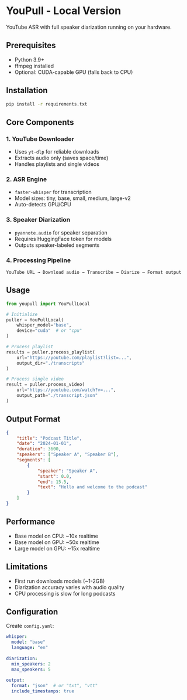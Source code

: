 # YouPull - Local Version

YouTube ASR with full speaker diarization running on your hardware.

## Prerequisites

- Python 3.9+
- ffmpeg installed
- Optional: CUDA-capable GPU (falls back to CPU)

## Installation

```bash
pip install -r requirements.txt
```

## Core Components

### 1. YouTube Downloader
- Uses `yt-dlp` for reliable downloads
- Extracts audio only (saves space/time)
- Handles playlists and single videos

### 2. ASR Engine
- `faster-whisper` for transcription
- Model sizes: tiny, base, small, medium, large-v2
- Auto-detects GPU/CPU

### 3. Speaker Diarization
- `pyannote.audio` for speaker separation
- Requires HuggingFace token for models
- Outputs speaker-labeled segments

### 4. Processing Pipeline
```
YouTube URL → Download audio → Transcribe → Diarize → Format output
```

## Usage

```python
from youpull import YouPullLocal

# Initialize
puller = YouPullLocal(
    whisper_model="base",
    device="cuda"  # or "cpu"
)

# Process playlist
results = puller.process_playlist(
    url="https://youtube.com/playlist?list=...",
    output_dir="./transcripts"
)

# Process single video
result = puller.process_video(
    url="https://youtube.com/watch?v=...",
    output_path="./transcript.json"
)
```

## Output Format

```json
{
    "title": "Podcast Title",
    "date": "2024-01-01",
    "duration": 3600,
    "speakers": ["Speaker A", "Speaker B"],
    "segments": [
        {
            "speaker": "Speaker A",
            "start": 0.0,
            "end": 15.5,
            "text": "Hello and welcome to the podcast"
        }
    ]
}
```

## Performance

- Base model on CPU: ~10x realtime
- Base model on GPU: ~50x realtime
- Large model on GPU: ~15x realtime

## Limitations

- First run downloads models (~1-2GB)
- Diarization accuracy varies with audio quality
- CPU processing is slow for long podcasts

## Configuration

Create `config.yaml`:

```yaml
whisper:
  model: "base"
  language: "en"
  
diarization:
  min_speakers: 2
  max_speakers: 5
  
output:
  format: "json"  # or "txt", "vtt"
  include_timestamps: true
```

